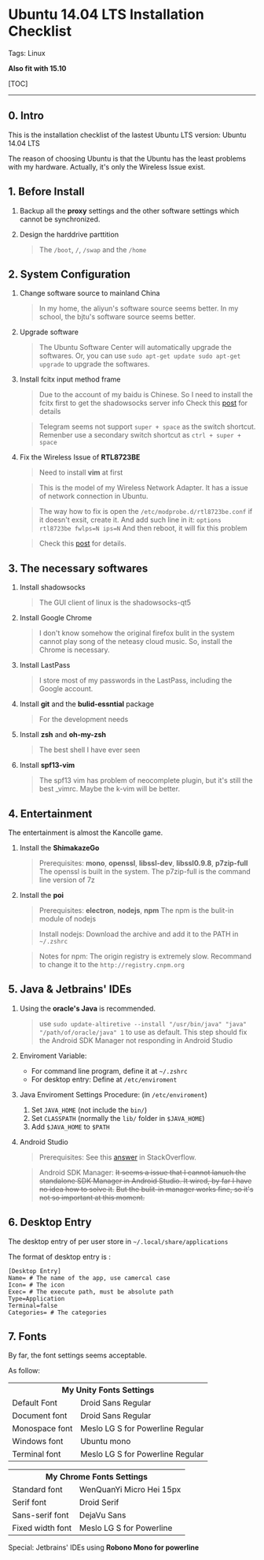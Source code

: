 # Ubuntu 14.04 LTS Installation Checklist

Tags: Linux

**Also fit with 15.10**

[TOC]

---

## 0. Intro

This is the installation checklist of the lastest Ubuntu LTS version: Ubuntu 14.04 LTS

The reason of choosing Ubuntu is that the Ubuntu has the least problems with my hardware.
Actually, it's only the Wireless Issue exist.

## 1. Before Install

1. Backup all the **proxy** settings and the other software settings which cannot be synchronized.

2. Design the harddrive parttition

    > The `/boot`, `/`, `/swap` and the `/home`

## 2. System Configuration

1. Change software source to mainland China

    > In my home, the aliyun's software source seems better.
    In my school, the bjtu's software source seems better.
    
2. Upgrade software

    > The Ubuntu Software Center will automatically upgrade the softwares.
    Or, you can use 
    `sudo apt-get update
    sudo apt-get upgrade`
    to upgrade the softwares.
    
3. Install fcitx input method frame

    > Due to the account of my baidu is Chinese.
    So I need to install the fcitx first to get the shadowsocks server info
    Check this [post](https://blogs.fsfe.org/stefan.a/2014/09/23/set-up-fcitx-chinese-and-japanese-language-input-ubuntu-14-04/) for details
    
    > Telegram seems not support `super + space` as  the switch shortcut.
    Remenber use a secondary switch shortcut as `ctrl + super + space`
    
4. Fix the Wireless Issue of **RTL8723BE**

    > Need to install **vim** at first

    > This is the model of my Wireless Network Adapter.
    It has a issue of network connection in Ubuntu.
    
    > The way how to fix is open the 
    `/etc/modprobe.d/rtl8723be.conf`
    if it doesn't exsit, create it.
    And add such line in it:
    `options rtl8723be fwlps=N ips=N`
    And then reboot, it will fix this problem
    
    > Check this [post](http://www.dedoimedo.com/computers/ubuntu-trusty-realtek.html) for details.
    
## 3. The necessary softwares    
    
1. Install shadowsocks

    > The GUI client of linux is the shadowsocks-qt5
    
2. Install Google Chrome

    > I don't know somehow the original firefox bulit in the system cannot play song of the neteasy cloud music.
    So, install the Chrome is necessary.
    
3. Install LastPass

    > I store most of my passwords in the LastPass, including the Google account.
    
4. Install **git** and the **bulid-essntial** package

    > For the development needs
    
5. Install **zsh** and **oh-my-zsh**

    > The best shell I have ever seen

5. Install **spf13-vim**

    > The spf13 vim has problem of neocomplete plugin, but it's still the best _vimrc.
    Maybe the k-vim will be better.
    
## 4. Entertainment

The entertainment is almost the Kancolle game.

1. Install the **ShimakazeGo**

    > Prerequisites:
    **mono**, **openssl**, **libssl-dev**, **libssl0.9.8**, **p7zip-full**
    The openssl is built in the system.
    The p7zip-full is the command line version of 7z
    
2. Install the **poi**

    > Prerequisites:
    **electron**, **nodejs**, **npm**
    The npm is the bulit-in module of nodejs
    
    > Install nodejs:
    Download the archive and add it to the PATH in `~/.zshrc`
    
    > Notes for npm:
    The origin registry is extremely slow.
    Recommand to change it to the `http://registry.cnpm.org`
    
## 5. Java & Jetbrains' IDEs

1. Using the **oracle's Java** is recommended.

    > use 
    `sudo update-altiretive --install "/usr/bin/java" "java" "/path/of/oracle/java" 1` to use as default.
    This step should fix the Android SDK Manager not responding in Android Studio
    
2. Enviroment Variable:
    - For command line program, define it at `~/.zshrc`
    - For desktop entry: Define at `/etc/enviroment`
3. Java Enviroment Settings Procedure: (in `/etc/enviroment`)
    1. Set `JAVA_HOME` (not include the `bin/`)
    2. Set `CLASSPATH` (normally the `lib/` folder in `$JAVA_HOME`)
    3. Add `$JAVA_HOME` to `$PATH`
    
4. Android Studio

    > Prerequisites:
    See this [answer](http://stackoverflow.com/a/29242123) in StackOverflow.
    
    > Android SDK Manager:
    ~~It seems a issue that I cannot lanuch the standalone SDK Manager in Android Studio.
    It wired, by far I have no idea how to solve it.~~ 
    ~~But the bulit-in manager works fine, so it's not so important at this moment.~~
    
## 6. Desktop Entry

The desktop entry of per user store in
`~/.local/share/applications`

The format of desktop entry is :

```script
[Desktop Entry]
Name= # The name of the app, use camercal case
Icon= # The icon
Exec= # The execute path, must be absolute path
Type=Application
Terminal=false
Categories= # The categories
```

## 7. Fonts

By far, the font settings seems acceptable.

As follow:

<table>
<th colspan="2" style="text-align:center">My Unity Fonts Settings</th>
<tr>
<td>Default Font</td>
<td>Droid Sans Regular</td>
</tr>

<tr>
<td>Document font</td>
<td>Droid Sans Regular</td>
</tr>

<tr>
<td>Monospace font</td>
<td>Meslo LG S for Powerline Regular</td>
</tr>

<tr>
<td>Windows font</td>
<td>Ubuntu mono</td>
</tr>

<tr>
<td>Terminal font</td>
<td>Meslo LG S for Powerline Regular</td>
</tr>

</table>

<table>
<th colspan="2" style="text-align:center">My Chrome Fonts Settings</th>

<tr>
<td>Standard font</td>
<td>WenQuanYi Micro Hei 15px</td>
</tr>

<tr>
<td>Serif font</td>
<td>Droid Serif</td>
</tr>

<tr>
<td>Sans-serif font</td>
<td>DejaVu Sans</td>
</tr>

<tr>
<td>Fixed width font</td>
<td>Meslo LG S for Powerline</td>
</tr>
</table>

Special: Jetbrains' IDEs using **Robono Mono for powerline**